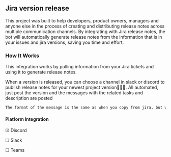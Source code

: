 ## Jira version release

This project was built to help developers, product owners, managers and anyone else in the process of creating and distributing release notes across multiple communication channels. By integrating with Jira release notes, the bot will automatically generate release notes from the information that is in your issues and jira versions, saving you time and effort.

### How It Works
This integration works by pulling information from your Jira tickets and using it to generate release notes.

When a version is released, you can choose a channel in slack or discord to publish release notes for your newest project version🥳🎉🎊. All automated, just post the version and the messages with the related tasks and description are posted

```txt
The format of the message is the same as when you copy from jira, but with an added version description at the top
```

#### Platform Integration

&#9745;  Discord

&#9744;  Slack

&#9744;  Teams
